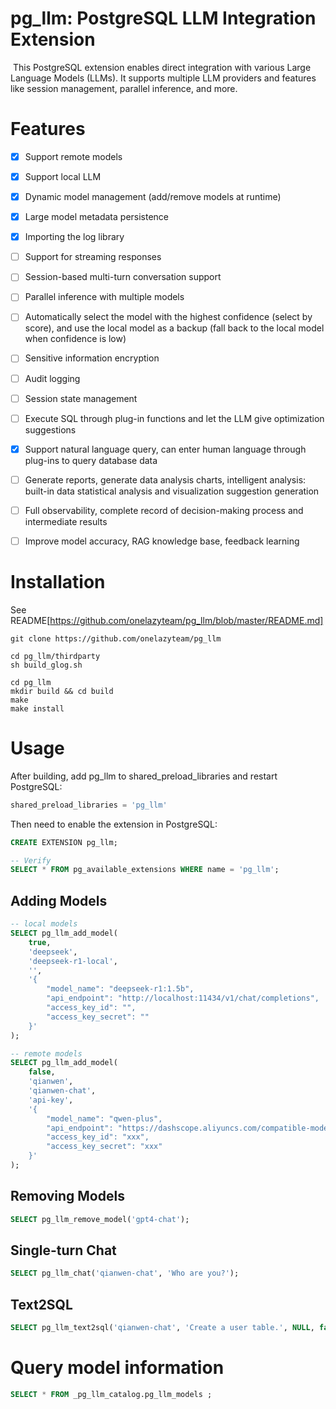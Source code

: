 # 		    pg_llm: **PostgreSQL LLM Integration Extension**

​	This PostgreSQL extension enables direct integration with various Large Language Models (LLMs). It supports multiple LLM providers and features like session management, parallel inference, and more.

# Features

- [x] Support remote models
- [x] Support local LLM
- [x] Dynamic model management (add/remove models at runtime)
- [x] Large model metadata persistence
- [x] Importing the log library
- [ ] Support for streaming responses
- [ ] Session-based multi-turn conversation support
- [ ] Parallel inference with multiple models
- [ ] Automatically select the model with the highest confidence (select by score), and use the local model as a backup (fall back to the local model when confidence is low)
- [ ] Sensitive information encryption
- [ ] Audit logging
- [ ] Session state management
- [ ] Execute SQL through plug-in functions and let the LLM give optimization suggestions
- [x] Support natural language query, can enter human language through plug-ins to query database data
- [ ] Generate reports, generate data analysis charts, intelligent analysis: built-in data statistical analysis and visualization suggestion generation
- [ ] Full observability, complete record of decision-making process and intermediate results
- [ ] Improve model accuracy, RAG knowledge base, feedback learning



# Installation

See README[https://github.com/onelazyteam/pg_llm/blob/master/README.md]

```shell
git clone https://github.com/onelazyteam/pg_llm

cd pg_llm/thirdparty
sh build_glog.sh

cd pg_llm
mkdir build && cd build
make
make install
```



# Usage

After building,  add pg_llm to shared_preload_libraries and restart PostgreSQL:

```sql
shared_preload_libraries = 'pg_llm'
```

 Then need to enable the extension in PostgreSQL:

```sql
CREATE EXTENSION pg_llm;

-- Verify
SELECT * FROM pg_available_extensions WHERE name = 'pg_llm';
```



## Adding Models

```sql
-- local models
SELECT pg_llm_add_model(
    true,
    'deepseek',
    'deepseek-r1-local',
    '',
    '{
        "model_name": "deepseek-r1:1.5b",
        "api_endpoint": "http://localhost:11434/v1/chat/completions",
        "access_key_id": "",
        "access_key_secret": ""
    }'
);

-- remote models
SELECT pg_llm_add_model(
    false,
    'qianwen',
    'qianwen-chat',
    'api-key',
    '{
        "model_name": "qwen-plus",
        "api_endpoint": "https://dashscope.aliyuncs.com/compatible-mode/v1/chat/completions",
        "access_key_id": "xxx",
        "access_key_secret": "xxx"
    }'
);
```



## Removing Models

```sql
SELECT pg_llm_remove_model('gpt4-chat');
```



## Single-turn Chat

```sql
SELECT pg_llm_chat('qianwen-chat', 'Who are you?');
```



## Text2SQL

```sql
SELECT pg_llm_text2sql('qianwen-chat', 'Create a user table.', NULL, false);
```



# Query model information

```sql
SELECT * FROM _pg_llm_catalog.pg_llm_models ;
```

